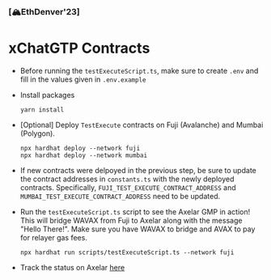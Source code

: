 ### [🏔EthDenver'23]

# xChatGTP Contracts

-   Before running the `testExecuteScript.ts`, make sure to create `.env` and fill in the values given in `.env.example`

-   Install packages

    ```shell
    yarn install
    ```

-   [Optional] Deploy `TestExecute` contracts on Fuji (Avalanche) and Mumbai (Polygon).

    ```shell
    npx hardhat deploy --network fuji
    npx hardhat deploy --network mumbai
    ```

-   If new contracts were delpoyed in the previous step, be sure to update the contract addresses in `constants.ts` with the newly deployed contracts. Specifically, `FUJI_TEST_EXECUTE_CONTRACT_ADDRESS` and `MUMBAI_TEST_EXECUTE_CONTRACT_ADDRESS` need to be updated.

-   Run the `testExecuteScript.ts` script to see the Axelar GMP in action! This will bridge WAVAX from Fuji to Axelar along with the message "Hello There!". Make sure you have WAVAX to bridge and AVAX to pay for relayer gas fees.

    ```shell
    npx hardhat run scripts/testExecuteScript.ts --network fuji
    ```

-   Track the status on Axelar [here](https://testnet.axelarscan.io/gmp/search?sourceChain=avalanche&destinationChain=polygon)
